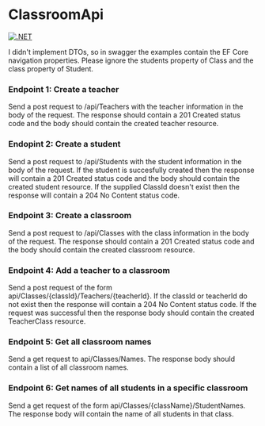# ClassroomApi

[![.NET](https://github.com/gchurch/ClassroomApi/actions/workflows/dotnet.yml/badge.svg)](https://github.com/gchurch/ClassroomApi/actions/workflows/dotnet.yml)

I didn't implement DTOs, so in swagger the examples contain the EF Core navigation properties. Please ignore the students property of Class and the class property of Student.

### Endpoint 1: Create a teacher

Send a post request to /api/Teachers with the teacher information in the body of the request. The response should contain a 201 Created status code and the body should contain the created teacher resource.

### Endopint 2: Create a student

Send a post request to /api/Students with the student information in the body of the request. If the student is succesfully created then the response will contain a 201 Created status code and the body should contain the created student resource. If the supplied ClassId doesn't exist then the response will contain a 204 No Content status code.

### Endpoint 3: Create a classroom

Send a post request to /api/Classes with the class information in the body of the request. The response should contain a 201 Created status code and the body should contain the created classroom resource.

### Endpoint 4: Add a teacher to a classroom

Send a post request of the form api/Classes/{classId}/Teachers/{teacherId}. If the classId or teacherId do not exist then the response will contain a 204 No Content status code. If the request was successful then the response body should contain the created TeacherClass resource.

### Endpoint 5: Get all classroom names

Send a get request to api/Classes/Names. The response body should contain a list of all classroom names.

### Endpoint 6: Get names of all students in a specific classroom

Send a get request of the form api/Classes/{className}/StudentNames. The response body will contain the name of all students in that class.
